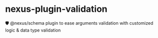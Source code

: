 # nexus-plugin-validation
🛡 @nexus/schema plugin to ease arguments validation with customized logic &amp; data type validation
